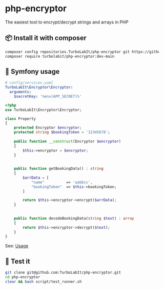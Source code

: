 # php-encryptor
The easiest tool to encrypt/decrypt strings and arrays in PHP


## 📦 Install it with composer

````bash
composer config repositories.TurboLabIt/php-encryptor git https://github.com/TurboLabIt/php-encryptor.git
composer require turbolabit/php-encryptor:dev-main

````

## 🔁 Symfony usage

````yaml
# config/services.yaml
TurboLabIt\Encryptor\Encryptor:
  arguments:
    $secretKey: '%env(APP_SECRET)%'
````

````php
<?php
use TurboLabIt\Encryptor\Encryptor;

class Property
{
    protected Encryptor $encryptor;
    protected string $bookingToken = '12345678';
    
    public function __construct(Encryptor $encryptor)
    {
        $this->encryptor = $encryptor;
    }
    
    
    public function getBookingData() : string
    {
        $arrData = [
            "name"          => 'aabbcc',
            "bookingToken"  => $this->bookingToken;
        ]    

        return $this->encryptor->encrypt($arrData);
    }
    
    
    public function decodeBookingData(string $text) : array
    {
        return $this->encryptor->decrypt($text);
    }
}
````

See: [Usage](https://github.com/TurboLabIt/php-encryptor/blob/main/tests/EncryptorTest.php)


## 🧪 Test it

````bash
git clone git@github.com:TurboLabIt/php-encryptor.git
cd php-encryptor
clear && bash script/test_runner.sh

````
